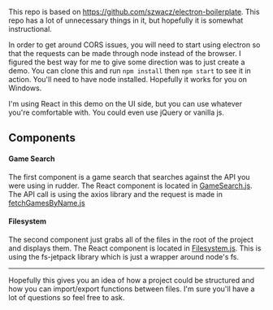 This repo is based on https://github.com/szwacz/electron-boilerplate. This repo has a lot of unnecessary things in it, but hopefully it is somewhat instructional.

In order to get around CORS issues, you will need to start using electron so that the requests can be made through node instead of the browser. I figured the best way for me to give some direction was to just create a demo. You can clone this and run `npm install` then `npm start` to see it in action. You'll need to have node installed. Hopefully it works for you on Windows.

I'm using React in this demo on the UI side, but you can use whatever you're comfortable with. You could even use jQuery or vanilla js.

## Components

#### Game Search

The first component is a game search that searches against the API you were using in rudder. The React component is located in [GameSearch.js](/src/GameSearch.js). The API call is using the axios library and the request is made in [fetchGamesByName.js](/src/api/fetchGamesByName.js)

#### Filesystem

The second component just grabs all of the files in the root of the project and displays them. The React component is located in [Filesystem.js](/src/Filesystem.js). This is using the fs-jetpack library which is just a wrapper around node's fs.

****

Hopefully this gives you an idea of how a project could be structured and how you can import/export functions between files. I'm sure you'll have a lot of questions so feel free to ask.
